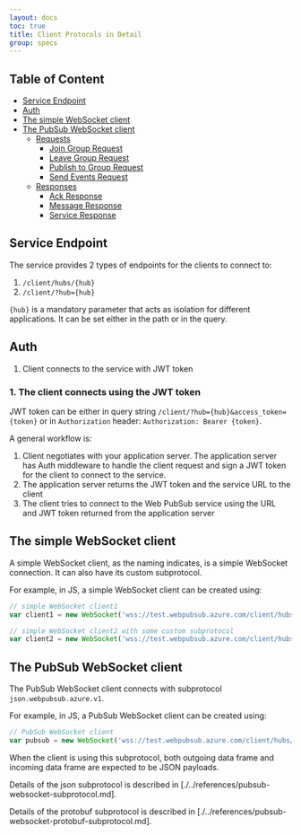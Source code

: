 ```yaml
---
layout: docs
toc: true
title: Client Protocols in Detail
group: specs
---
```


## Table of Content
- [Service Endpoint](#endpoint)
- [Auth](#auth)
- [The simple WebSocket client](#simple_client)
- [The PubSub WebSocket client](#pubsub_client)
    - [Requests](#requests)
        - [Join Group Request](#join)
        - [Leave Group Request](#leave)
        - [Publish to Group Request](#publish)
        - [Send Events Request](#events)
    - [Responses](#responses)
        - [Ack Response](#ack)
        - [Message Response](#message)
        - [Service Response](#service)

## Service Endpoint
The service provides 2 types of endpoints for the clients to connect to:
1. `/client/hubs/{hub}`
2. `/client/?hub={hub}`

`{hub}` is a mandatory parameter that acts as isolation for different applications. It can be set either in the path or in the query.

## Auth
1. Client connects to the service with JWT token

### 1. The client connects using the JWT token

JWT token can be either in query string `/client/?hub={hub}&access_token={token}` or in `Authorization` header: `Authorization: Bearer {token}`.

A general workflow is:
1. Client negotiates with your application server. The application server has Auth middleware to handle the client request and sign a JWT token for the client to connect to the service.
2. The application server returns the JWT token and the service URL to the client
3. The client tries to connect to the Web PubSub service using the URL and JWT token returned from the application server

<a name="simple_client"></a>

## The simple WebSocket client
A simple WebSocket client, as the naming indicates, is a simple WebSocket connection. It can also have its custom subprotocol. 

For example, in JS, a simple WebSocket client can be created using:
```js
// simple WebSocket client1
var client1 = new WebSocket('wss://test.webpubsub.azure.com/client/hubs/hub1');

// simple WebSocket client2 with some custom subprotocol
var client2 = new WebSocket('wss://test.webpubsub.azure.com/client/hubs/hub1', 'custom.subprotocol')

```

## The PubSub WebSocket client

The PubSub WebSocket client connects with subprotocol `json.webpubsub.azure.v1`.

For example, in JS, a PubSub WebSocket client can be created using:
```js
// PubSub WebSocket client
var pubsub = new WebSocket('wss://test.webpubsub.azure.com/client/hubs/hub1', 'json.webpubsub.azure.v1');
```

When the client is using this subprotocol, both outgoing data frame and incoming data frame are expected to be JSON payloads.

Details of the json subprotocol is described in [./../references/pubsub-websocket-subprotocol.md].

Details of the protobuf subprotocol is described in [./../references/pubsub-websocket-protobuf-subprotocol.md].